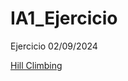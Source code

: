 # IA1_Ejercicio
 Ejercicio 02/09/2024

 [Hill Climbing](https://ruizfelipe.github.io/IA1_Ejercicio/04_bestfirst.html)
